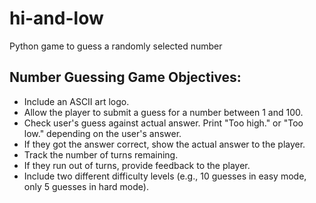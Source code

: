 # hi-and-low
Python game to guess a randomly selected number

## Number Guessing Game Objectives:
* Include an ASCII art logo.
* Allow the player to submit a guess for a number between 1 and 100.
* Check user's guess against actual answer. Print "Too high." or "Too low." depending on the user's answer. 
* If they got the answer correct, show the actual answer to the player.
* Track the number of turns remaining.
* If they run out of turns, provide feedback to the player. 
* Include two different difficulty levels (e.g., 10 guesses in easy mode, only 5 guesses in hard mode).
